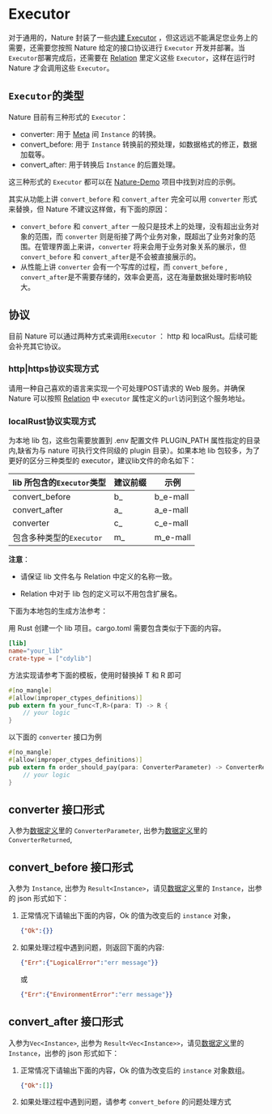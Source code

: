 # Executor

对于通用的，Nature 封装了一些[内建 Executor](built-in.md) ，但这远远不能满足您业务上的需要，还需要您按照 Nature 给定的接口协议进行 `Executor` 开发并部署。当`Executor`部署完成后，还需要在 [Relation](relation.md) 里定义这些 `Executor`，这样在运行时 Nature 才会调用这些 `Executor`。

## `Executor`的类型

Nature 目前有三种形式的 `Executor`：

- converter: 用于 [Meta](meta.md) 间 `Instance` 的转换。
- convert_before: 用于 `Instance` 转换前的预处理，如数据格式的修正，数据加载等。
- convert_after: 用于转换后 `Instance` 的后置处理。

这三种形式的 `Executor` 都可以在 [Nature-Demo](../../../nature-demo/README.md) 项目中找到对应的示例。

其实从功能上讲 `convert_before` 和 `convert_after` 完全可以用 `converter` 形式来替换，但 Nature 不建议这样做，有下面的原因：

- `convert_before` 和 `convert_after` 一般只是技术上的处理，没有超出业务对象的范围，而 `converter` 则是衔接了两个业务对象，既超出了业务对象的范围。在管理界面上来讲，`converter` 将来会用于业务对象关系的展示，但`convert_before` 和 `convert_after`是不会被直接展示的。
- 从性能上讲 `converter` 会有一个写库的过程，而 `convert_before` , `convert_after`是不需要存储的，效率会更高，这在海量数据处理时影响较大。

## 协议

目前 Nature 可以通过两种方式来调用`Executor`  ： http 和 localRust。后续可能会补充其它协议。

### http|https协议实现方式

请用一种自己喜欢的语言来实现一个可处理POST请求的 Web 服务。并确保 Nature 可以按照 [Relation](relation.md) 中 `executor` 属性定义的`url`访问到这个服务地址。

### localRust协议实现方式

为本地 lib 包，这些包需要放置到 .env 配置文件 PLUGIN_PATH 属性指定的目录内,缺省为与 nature 可执行文件同级的 plugin 目录）。如果本地 lib 包较多，为了更好的区分三种类型的 executor，建议lib文件的命名如下：

| lib 所包含的`Executor`类型 | 建议前缀 | 示例       |
| -------------------- | ---- | -------- |
| convert_before       | b_   | b_e-mall |
| convert_after        | a_   | a_e-mall |
| converter            | c_   | c_e-mall |
| 包含多种类型的`Executor`    | m_   | m_e-mall |

**注意**：

- 请保证 lib 文件名与 Relation 中定义的名称一致。

- Relation 中对于 lib 包的定义可以不用包含扩展名。

下面为本地包的生成方法参考：

用 Rust 创建一个 lib 项目。cargo.toml 需要包含类似于下面的内容。

```toml
[lib]
name="your_lib"
crate-type = ["cdylib"]
```

方法实现请参考下面的模板，使用时替换掉 T 和 R 即可

```rust
#[no_mangle]
#[allow(improper_ctypes_definitions)]
pub extern fn your_func<T,R>(para: T) -> R {
    // your logic
}
```

以下面的 `converter` 接口为例

```rust
#[no_mangle]
#[allow(improper_ctypes_definitions)]
pub extern fn order_should_pay(para: ConverterParameter) -> ConverterReturned {
    // your logic
}
```

## converter 接口形式

入参为[数据定义](data-define.md)里的 `ConverterParameter`, 出参为[数据定义](data-define.md)里的 `ConverterReturned`,

## convert_before 接口形式

入参为 `Instance`, 出参为  `Result<Instance>`，请见[数据定义](data-define.md)里的 `Instance`，出参的 json 形式如下：

1. 正常情况下请输出下面的内容，Ok 的值为改变后的 `instance` 对象，
   
   ```json
   {"Ok":{}}
   ```

2. 如果处理过程中遇到问题，则返回下面的内容:
   
   ```json
   {"Err":{"LogicalError":"err message"}}    
   ```
   
   或
   
   ```json
   {"Err":{"EnvironmentError":"err message"}}    
   ```

## convert_after 接口形式

入参为`Vec<Instance>`, 出参为  `Result<Vec<Instance>>`，请见[数据定义](data-define.md)里的 `Instance`，出参的 json 形式如下：

1. 正常情况下请输出下面的内容，Ok 的值为改变后的 `instance` 对象数组。
   
   ```json
   {"Ok":[]}
   ```

2. 如果处理过程中遇到问题，请参考 `convert_before` 的问题处理方式
